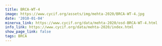 ```yaml
---
title: BRCA-WT-4
image: https://www.cycif.org/assets/img/mehta-2020/BRCA-WT-4.jpg
date: '2010-01-04'
minerva_link: https://www.cycif.org/data/mehta-2020/osd-BRCA-WT-4.html
info_link: https://www.cycif.org/data/mehta-2020/index.html
show_page_link: false
tags: BRCA
---
```

